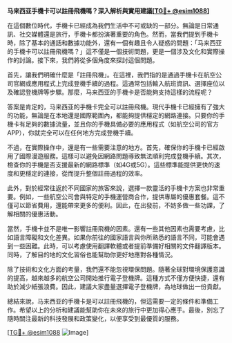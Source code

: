 **马来西亚手機卡可以註冊飛機嗎？深入解析與實用建議[[TG💪+ @esim1088](https://t.me/s/esim1088)]**

在這個數位時代，手機卡已經成為我們生活中不可或缺的一部分。無論是日常通訊、社交媒體還是旅行，手機卡都扮演著重要的角色。然而，當我們提到手機卡時，除了基本的通話和數據功能外，還有一個有趣且令人疑惑的問題：「马来西亚的手機卡可以註冊飛機嗎？」這不僅是一個技術問題，更是一個涉及文化和實際操作的討論。接下來，我們將從多個角度來探討這個問題。

首先，讓我們明確什麼是「註冊飛機」。在這裡，我們指的是通過手機卡在航空公司官網或應用程式上完成登機手續的過程。這通常包括輸入航班資訊、選擇座位以及確認登機牌等步驟。那麼，马来西亚的手機卡是否能夠支持這樣的流程呢？

答案是肯定的，马来西亚的手機卡完全可以註冊飛機。現代手機卡已經擁有了強大的功能，無論是在本地還是國際範圍內，都能夠提供穩定的網路連接。只要你的手機卡有足夠的數據流量，並且你的手機具備必要的應用程式（如航空公司的官方APP），你就完全可以在任何地方完成登機手續。

不過，在實際操作中，還是有一些需要注意的地方。首先，確保你的手機卡已經啟用了國際漫遊服務。這樣可以避免因網路問題導致無法順利完成登機手續。其次，檢查你的手機是否支援最新的網路標準（如4G或5G）。這些標準能提供更快的速度和更穩定的連接，從而提升整個註冊過程的效率。

此外，對於經常往返於不同國家的旅客來說，選擇一款靈活的手機卡方案也非常重要。例如，一些航空公司會與特定的手機運營商合作，提供專屬的優惠套餐。這不僅可以節省費用，還能帶來更多的便利。因此，在出發前，不妨多做一些功課，了解相關的優惠活動。

當然，手機卡並不是唯一影響註冊飛機的因素。還有一些其他因素也需要考慮，比如語言障礙和文化差異。如果你前往的國家語言與你所熟悉的語言不同，可能會遇到一些困難。此時，可以考慮使用翻譯軟體或者提前準備好相關的文件翻譯版本。同時，了解目的地的文化習俗也能幫助你更好地應對各種情況。

除了技術和文化方面的考量，我們還不能忽視環保問題。隨著全球對環境保護意識的提高，越來越多的航空公司開始推行電子登機牌。這種方式不僅方便快捷，還有助於減少紙張浪費。因此，建議大家盡量選擇電子登機牌，為地球做出一份貢獻。

總結來說，马来西亚的手機卡是可以註冊飛機的，但這需要一定的條件和準備工作。希望以上的分析和建議能幫助你在未來的旅行中更加得心應手。最後，別忘了隨時關注最新的科技發展和政策變化，以便享受到最優質的服務。

[[TG💪+ @esim1088](https://t.me/s/esim1088) ![Image](https://i.postimg.cc/4NQfJmqS/Snipaste-2025-05-13-00-14-12.png)]